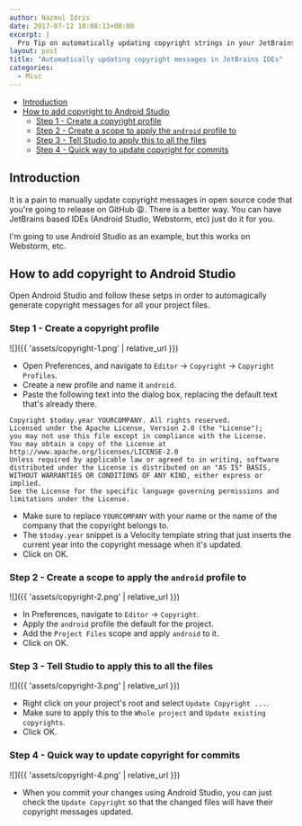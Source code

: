 ```yaml
---
author: Nazmul Idris
date: 2017-07-12 18:08:13+00:00
excerpt: |
  Pro Tip on automatically updating copyright strings in your JetBrains based IDEs (including Android Studio)
layout: post
title: "Automatically updating copyright messages in JetBrains IDEs"
categories:
  - Misc
---
```


<!-- START doctoc generated TOC please keep comment here to allow auto update -->
<!-- DON'T EDIT THIS SECTION, INSTEAD RE-RUN doctoc TO UPDATE -->

- [Introduction](#introduction)
- [How to add copyright to Android Studio](#how-to-add-copyright-to-android-studio)
  - [Step 1 - Create a copyright profile](#step-1---create-a-copyright-profile)
  - [Step 2 - Create a scope to apply the `android` profile to](#step-2---create-a-scope-to-apply-the-android-profile-to)
  - [Step 3 - Tell Studio to apply this to all the files](#step-3---tell-studio-to-apply-this-to-all-the-files)
  - [Step 4 - Quick way to update copyright for commits](#step-4---quick-way-to-update-copyright-for-commits)

<!-- END doctoc generated TOC please keep comment here to allow auto update -->

## Introduction

It is a pain to manually update copyright messages in open source code that you're going to release on GitHub 😩. There
is a better way. You can have JetBrains based IDEs (Android Studio, Webstorm, etc) just do it for you.

I'm going to use Android Studio as an example, but this works on Webstorm, etc.

## How to add copyright to Android Studio

Open Android Studio and follow these setps in order to automagically generate copyright messages for all your project
files.

### Step 1 - Create a copyright profile

![]({{ 'assets/copyright-1.png' | relative_url }})

- Open Preferences, and navigate to `Editor` -> `Copyright` -> `Copyright Profiles`.
- Create a new profile and name it `android`.
- Paste the following text into the dialog box, replacing the default text that's already there.

```text
Copyright $today.year YOURCOMPANY. All rights reserved.
Licensed under the Apache License, Version 2.0 (the "License");
you may not use this file except in compliance with the License.
You may obtain a copy of the License at
http://www.apache.org/licenses/LICENSE-2.0
Unless required by applicable law or agreed to in writing, software
distributed under the License is distributed on an "AS IS" BASIS,
WITHOUT WARRANTIES OR CONDITIONS OF ANY KIND, either express or implied.
See the License for the specific language governing permissions and
limitations under the License.
```

- Make sure to replace `YOURCOMPANY` with your name or the name of the company that the copyright belongs to.
- The `$today.year` snippet is a Velocity template string that just inserts the current year into the copyright message
  when it's updated.
- Click on OK.

### Step 2 - Create a scope to apply the `android` profile to

![]({{ 'assets/copyright-2.png' | relative_url }})

- In Preferences, navigate to `Editor` -> `Copyright`.
- Apply the `android` profile the default for the project.
- Add the `Project Files` scope and apply `android` to it.
- Click on OK.

### Step 3 - Tell Studio to apply this to all the files

![]({{ 'assets/copyright-3.png' | relative_url }})

- Right click on your project's root and select `Update Copyright ...`.
- Make sure to apply this to the `Whole project` and `Update existing copyrights`.
- Click OK.

### Step 4 - Quick way to update copyright for commits

![]({{ 'assets/copyright-4.png' | relative_url }})

- When you commit your changes using Android Studio, you can just check the `Update Copyright` so that the changed files
  will have their copyright messages updated.
